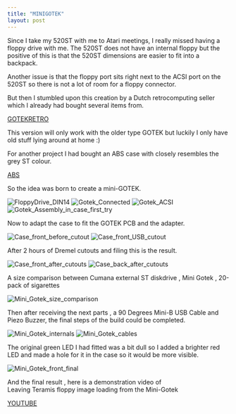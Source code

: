 ```yaml
---
title: "MINIGOTEK"
layout: post
---
```


Since I take my 520ST with me to Atari meetings, I really missed having a floppy drive with me. The 520ST does not have an internal floppy but the positive of this is that the 520ST dimensions are easier to fit into a backpack.



Another issue is that the floppy port sits right next to the ACSI port on the 520ST so there is not a lot of room
for a floppy connector.

But then I stumbled upon this creation by a Dutch retrocomputing seller which I already had bought several items from.

[GOTEKRETRO](https://www.gotek-retro.eu/atari-gotek-external-deluxe)

This version will only work with the older type GOTEK but luckily I only have old stuff lying around at home :)

For another project I had bought an ABS case with closely resembles the grey ST colour.

[ABS](https://www.allekabel.de/p/gehause?p=1074481&lang=de-de)

So the idea was born to create a mini-GOTEK.

![FloppyDrive_DIN14](/assets/images/FloppyDrive_DIN14.JPG)
![Gotek_Connected](/assets/images/Gotek_Connected.JPG)
![Gotek_ACSI](/assets/images/Gotek_ACSI.JPG)
![Gotek_Assembly_in_case_first_try](/assets/images/Gotek_Assembly_in_case_first_try.JPG)

Now to adapt the case to fit the GOTEK PCB and the adapter.

![Case_front_before_cutout](/assets/images/Case_front_before_cutout.JPG)
![Case_front_USB_cutout](/assets/images/Case_front_USB_cutout.JPG)

After 2 hours of Dremel cutouts and filing this is the result.

![Case_front_after_cutouts](/assets/images/Case_front_after_cutouts.JPG)
![Case_back_after_cutouts](/assets/images/Case_back_after_cutouts.JPG)

A size comparison between
Cumana external ST diskdrive , Mini Gotek , 20-pack of sigarettes

![Mini_Gotek_size_comparison](/assets/images/Mini_Gotek_size_comparison.JPG)

Then after receiving the next parts , a 90 Degrees Mini-B USB Cable and  Piezo Buzzer, the final steps of the 
build could be completed.

![Mini_Gotek_internals](/assets/images/Mini_Gotek_internals.JPG)
![Mini_Gotek_cables](/assets/images/Mini_Gotek_cables.JPG)

The original green LED I had fitted was a bit dull so I added a brighter red LED and made a hole for it in the
case so it would be more visible.

![Mini_Gotek_front_final](/assets/images/Mini_Gotek_front_final.JPG)

And the final result , here is a demonstration video of  
Leaving Teramis floppy image loading from the Mini-Gotek

[YOUTUBE](https://youtu.be/onH5blo1e4U)
